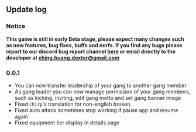 ## Update log
### Notice
**This game is still in early Beta stage, please expect many changes such as new features, bug fixes, buffs and nerfs.
If you find any bugs please report to our discord bug report channel [here](https://discord.com/channels/1140647450122657812/1146133684022415400) or email directly to the developer at [ching.huang.dexter@gmail.com](mailto:ching.huang.dexter@gmail.com)**

### 0.0.1
- You can now transfer leadership of your gang to another gang member
- As gang leader you can now manage permission of your gang members, such as kicking, inviting, edit gang motto and set gang banner image
- Fixed `Chirp`'s translation for non-english broken.
- Fixed auto attack sometimes stop working if pause app and resume again
- Fixed equipment tier display in details page